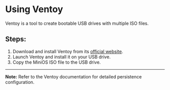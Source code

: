 # Using Ventoy

Ventoy is a tool to create bootable USB drives with multiple ISO files.

## Steps:

1. Download and install Ventoy from its [official website](https://www.ventoy.net/).
2. Launch Ventoy and install it on your USB drive.
3. Copy the MiniOS ISO file to the USB drive.

---

**Note:** Refer to the Ventoy documentation for detailed persistence configuration.
